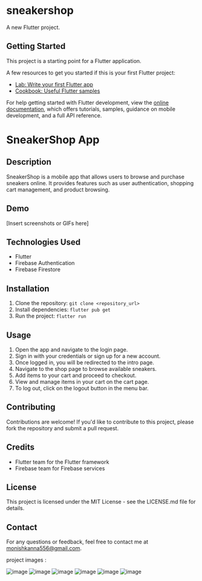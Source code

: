 # sneakershop

A new Flutter project.

## Getting Started

This project is a starting point for a Flutter application.

A few resources to get you started if this is your first Flutter project:

- [Lab: Write your first Flutter app](https://docs.flutter.dev/get-started/codelab)
- [Cookbook: Useful Flutter samples](https://docs.flutter.dev/cookbook)

For help getting started with Flutter development, view the
[online documentation](https://docs.flutter.dev/), which offers tutorials,
samples, guidance on mobile development, and a full API reference.



# SneakerShop App

## Description
SneakerShop is a mobile app that allows users to browse and purchase sneakers online. It provides features such as user authentication, shopping cart management, and product browsing.

## Demo
[Insert screenshots or GIFs here]

## Technologies Used
- Flutter
- Firebase Authentication
- Firebase Firestore

## Installation
1. Clone the repository: `git clone <repository_url>`
2. Install dependencies: `flutter pub get`
3. Run the project: `flutter run`

## Usage
1. Open the app and navigate to the login page.
2. Sign in with your credentials or sign up for a new account.
3. Once logged in, you will be redirected to the intro page.
4. Navigate to the shop page to browse available sneakers.
5. Add items to your cart and proceed to checkout.
6. View and manage items in your cart on the cart page.
7. To log out, click on the logout button in the menu bar.

## Contributing
Contributions are welcome! If you'd like to contribute to this project, please fork the repository and submit a pull request.

## Credits
- Flutter team for the Flutter framework
- Firebase team for Firebase services

## License
This project is licensed under the MIT License - see the LICENSE.md file for details.

## Contact
For any questions or feedback, feel free to contact me at monishkanna556@gmail.com.


project images :

![image](https://github.com/Pyroki/sneakershop/assets/99021445/36335223-31d9-486b-b72e-5895f96616bd)
![image](https://github.com/Pyroki/sneakershop/assets/99021445/8136b003-aa3c-483f-b382-e7b008ccb80e)
![image](https://github.com/Pyroki/sneakershop/assets/99021445/bbfb3168-fcc7-4be4-b820-60892aa81d35)
![image](https://github.com/Pyroki/sneakershop/assets/99021445/b1ad5c37-fe88-4c96-ba87-9c7653e9fd44)
![image](https://github.com/Pyroki/sneakershop/assets/99021445/dcc0cddb-0cca-493f-98bc-e229dda6c946)
![image](https://github.com/Pyroki/sneakershop/assets/99021445/6fd0fefc-ca5c-45d5-aa55-e4e77cbafaa4)




